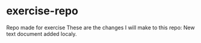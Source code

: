 # exercise-repo
Repo made for exercise 
These are the changes I will make to this repo:
New text document added localy.
